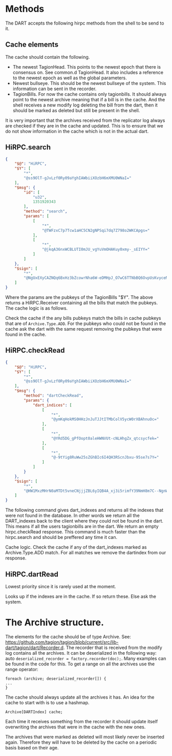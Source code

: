 
# Methods
The DART accepts the following hirpc methods from the shell to be send to it. 


## Cache elements
The cache should contain the following.
* The newest TagionHead. This points to the newest epoch that there is consensus on. See common.d TagionHead. It also includes a reference to the newest epoch as well as the global parameters.
* Newest bullseye. This should be the newest bullseye of the system. This information can be sent in the recorder.
* TagionBills. For now the cache contains only tagionbills. It should always point to the newest archive meaning that if a bill is in the cache. And the shell receives a new modify log deleting the bill from the dart, then it should be marked as deleted but still be present in the shell. 


It is very important that the archives received from the replicator log always are checked if they are in the cache and updated. This is to ensure that we do not show information in the cache which is not in the actual dart.

## HiRPC.search
```json
{
    "$@": "HiRPC",
    "$Y": [
        "*",
        "@ss9OlT-gJvLzf0Ry09aYghIAWbiiXOzbH6mXMU0WNaI="
    ],
    "$msg": {
        "id": [
            "u32",
            1351920343
        ],
        "method": "search",
        "params": [
            [
                "*",
                "@TWFzxC7p7Tcw1aHC5CN2gNPSqi7dq7Z798o2WKCApgs="
            ],
            [
                "*",
                "@jkqA36nxWCBLUTI0mJU_vgYuVmOHAKuy0xmy-_sEIYY="
            ]
        ]
    },
    "$sign": [
        "*",
        "@NgUxEXyCAZNQq6BxHz3bZcowrNha6W-eDMHpJ_O7wC6TTNbBQ6OvpUsKvyceNrBcbfTEz6Ve2P9Gq9LspJ64yg=="
    ]
}
```
Where the params are the pubkeys of the TagionBills "$Y".
The above returns a HiRPC.Receiver containing all the bills that match the pubkeys. 
The cache logic is as follows.

Check the cache if the any bills pubkeys match the bills in cache pubkeys that are of `Archive.Type.ADD`. For the pubkeys who could not be found in the cache ask the dart with the same request removing the pubkeys that were found in the cache.

## HiRPC.checkRead
```json
{
    "$@": "HiRPC",
    "$Y": [
        "*",
        "@ss9OlT-gJvLzf0Ry09aYghIAWbiiXOzbH6mXMU0WNaI="
    ],
    "$msg": {
        "method": "dartCheckRead",
        "params": {
            "dart_indices": [
                [
                    "*",
                    "@ymKqHokMS0HHzJnJuTJJtITMbColV5ycW0rXBAhnuOc="
                ],
                [
                    "*",
                    "@YRd5DG_gPfOopt0aleHWNVUt-cNLHhgZx_qtcsycfek="
                ],
                [
                    "*",
                    "@-9tYig8RuWw25sZGhBIc6I4QH3RScnJbxu-95se7s7Y="
                ]
            ]
        }
    },
    "$sign": [
        "*",
        "@HW1MxzMHrN0aMTDt5vneCNjjjZBL6yIQB4A_xj3i5rimfY39NmH8m7C--NgnWptoPlL9ThZ7sLaAqM49fzBRfA=="
    ]
}
```
The following command gives dart_indexes and returns all the indexes that were not found in the database. In other words we return all the DART_indexes back to the client where they could not be found in the dart. This means if all the users tagionbills are in the dart. We return an empty hirpc.checkRead response. This command is much faster than the hirpc.search and should be preffered any time it can.

Cache logic.
Check the cache if any of the dart_indexes marked as Archive.Type.ADD match. For all matches we remove the dartindex from our response.

## HiRPC.dartRead

Lowest priority since it is rarely used at the moment.

Looks up if the indexes are in the cache. If so return these. Else ask the system.



# The Archive structure.
The elements for the cache should be of type Archive. See: https://github.com/tagion/tagion/blob/current/src/lib-dart/tagion/dart/Recorder.d. 
The recorder that is received from the modify log contains all the archives. It can be deserialized in the following way:
auto `deserialized_recorder = factory.recorder(doc);`. Many examples can be found in the code for this.
To get a range on all the archives use the range operator:

```
foreach (archive; deserialized_recorder[]) {
...
}
```
The cache should always update all the archives it has. An idea for the cache to start with is to use a hashmap.
```
Archive[DARTIndex] cache;
```
Each time it receives something from the recorder it should update itself overwriting the archives that were in the cache with the new ones.

The archives that were marked as deleted will most likely never be inserted again. Therefore they will have to be deleted by the cache on a periodic basis based on their age.